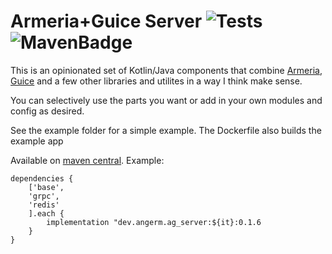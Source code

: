 # Armeria+Guice Server ![Tests](https://github.com/AngerM/ag_server/actions/workflows/cd.yml/badge.svg) ![MavenBadge](https://maven-badges.herokuapp.com/maven-central/dev.angerm.ag_server/base/badge.svg?style=flat)

This is an opinionated set of Kotlin/Java components that combine [Armeria](https://armeria.dev/), [Guice](https://github.com/google/guice) and a few other libraries and utilites in a way I think make sense.

You can selectively use the parts you want or add in your own modules and config as desired.

See the example folder for a simple example. The Dockerfile also builds the example app

Available on [maven central](https://search.maven.org/search?q=g:dev.angerm.ag_server). Example:
```
dependencies {
    ['base',
    'grpc',
    'redis'
    ].each {
        implementation "dev.angerm.ag_server:${it}:0.1.6
    }
}
```
